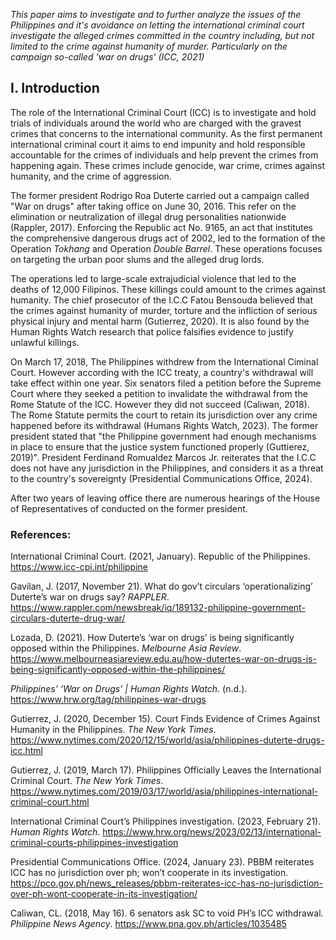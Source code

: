 
*This paper aims to investigate and to further analyze the issues of the Philippines and it's avoidance on letting the international criminal court investigate the alleged crimes committed in the country including, but not limited to the crime against humanity of murder. Particularly on the campaign so-called 'war on drugs' (ICC, 2021)*
## I. Introduction 

The role of the International Criminal Court (ICC) is to investigate and hold trials of individuals around the world who are charged with the gravest crimes that concerns to the international community. As the first permanent international criminal court it aims to end impunity and hold responsible accountable for the crimes of individuals and help prevent the crimes from happening again. These crimes include genocide, war crime, crimes against humanity, and the crime of aggression.

The former president Rodrigo Roa Duterte carried out a campaign called "War on drugs" after taking office on June 30, 2016. This refer on the elimination or neutralization of illegal drug personalities nationwide (Rappler, 2017). Enforcing the Republic act No. 9165, an act that institutes the comprehensive dangerous drugs act of 2002, led to the formation of the Operation *Tokhang* and Operation *Double Barrel*. These operations focuses on targeting the urban poor slums and the alleged drug lords. 

The operations led to large-scale extrajudicial violence that led to the deaths of 12,000 Filipinos. These killings could amount to the crimes against humanity. The chief prosecutor of the I.C.C Fatou Bensouda believed that the crimes against humanity of murder, torture and the infliction of serious physical injury and mental harm (Gutierrez, 2020). It is also found by the Human Rights Watch research that police falsifies evidence to justify unlawful killings. 

On March 17, 2018, The Philippines withdrew from the International Ciminal Court. However according with the ICC treaty, a country's withdrawal will take effect within one year. Six senators filed a petition before the Supreme Court where they seeked a petition to invalidate the withdrawal from the Rome Statute of the ICC. However they did not succeed (Caliwan, 2018). The Rome Statute permits the court to retain its jurisdiction over any crime happened before its withdrawal (Humans Rights Watch, 2023).  The former president stated that "the Philippine government had enough mechanisms in place to ensure that the justice system functioned properly (Guttierez, 2019)". President Ferdinand Romualdez Marcos Jr. reiterates that the I.C.C does not have any jurisdiction in the Philippines, and considers it as a threat to the country's sovereignty (Presidential Communications Office, 2024). 

After two years of leaving office there are numerous hearings of the House of Representatives of conducted on the former president. 
### References: 

International Criminal Court. (2021, January). Republic of the Philippines. https://www.icc-cpi.int/philippine

Gavilan, J. (2017, November 21). What do gov’t circulars ‘operationalizing’ Duterte’s war on drugs say? _RAPPLER_. https://www.rappler.com/newsbreak/iq/189132-philippine-government-circulars-duterte-drug-war/

Lozada, D. (2021). How Duterte’s ‘war on drugs’ is being significantly opposed within the Philippines. _Melbourne Asia Review_. https://www.melbourneasiareview.edu.au/how-dutertes-war-on-drugs-is-being-significantly-opposed-within-the-philippines/

_Philippines’ ‘War on Drugs’ | Human Rights Watch_. (n.d.). https://www.hrw.org/tag/philippines-war-drugs

Gutierrez, J. (2020, December 15). Court Finds Evidence of Crimes Against Humanity in the Philippines. _The New York Times_. https://www.nytimes.com/2020/12/15/world/asia/philippines-duterte-drugs-icc.html

Gutierrez, J. (2019, March 17). Philippines Officially Leaves the International Criminal Court. _The New York Times_. https://www.nytimes.com/2019/03/17/world/asia/philippines-international-criminal-court.html

International Criminal Court’s Philippines investigation. (2023, February 21). _Human Rights Watch_. https://www.hrw.org/news/2023/02/13/international-criminal-courts-philippines-investigation

Presidential Communications Office. (2024, January 23). PBBM reiterates ICC has no jurisdiction over ph; won’t cooperate in its investigation. https://pco.gov.ph/news_releases/pbbm-reiterates-icc-has-no-jurisdiction-over-ph-wont-cooperate-in-its-investigation/

Caliwan, CL. (2018, May 16). 6 senators ask SC to void PH’s ICC withdrawal. _Philippine News Agency_. https://www.pna.gov.ph/articles/1035485